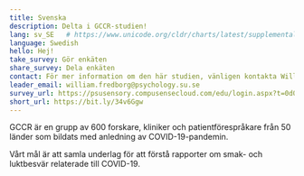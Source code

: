 ```yaml
---
title: Svenska
description: Delta i GCCR-studien!
lang: sv_SE   # https://www.unicode.org/cldr/charts/latest/supplemental/language_territory_information.html
language: Swedish
hello: Hej!
take_survey: Gör enkäten
share_survey: Dela enkäten
contact: För mer information om den här studien, vänligen kontakta William Fredborg
leader_email: william.fredborg@psychology.su.se
survey_url: https://psusensory.compusensecloud.com/edu/login.aspx?t=0d00e627-ef8b-4c67-9180-a8ac3e8d074b
short_url: https://bit.ly/34v6Ggw
---
```

GCCR är en grupp av 600 forskare, kliniker och patientförespråkare från 50 länder som bildats med anledning av COVID-19-pandemin.

Vårt mål är att samla underlag för att förstå rapporter om smak- och luktbesvär relaterade till COVID-19.
